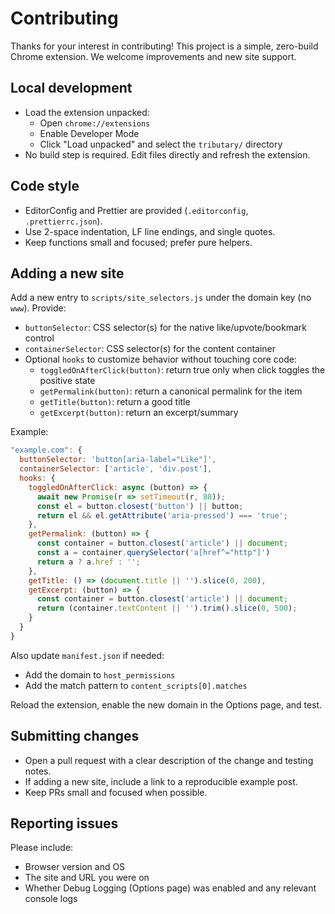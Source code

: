 # Contributing

Thanks for your interest in contributing! This project is a simple, zero-build Chrome extension. We welcome improvements and new site support.

## Local development

- Load the extension unpacked:
  - Open `chrome://extensions`
  - Enable Developer Mode
  - Click "Load unpacked" and select the `tributary/` directory
- No build step is required. Edit files directly and refresh the extension.

## Code style

- EditorConfig and Prettier are provided (`.editorconfig`, `.prettierrc.json`).
- Use 2-space indentation, LF line endings, and single quotes.
- Keep functions small and focused; prefer pure helpers.

## Adding a new site

Add a new entry to `scripts/site_selectors.js` under the domain key (no `www`). Provide:

- `buttonSelector`: CSS selector(s) for the native like/upvote/bookmark control
- `containerSelector`: CSS selector(s) for the content container
- Optional `hooks` to customize behavior without touching core code:
  - `toggledOnAfterClick(button)`: return true only when click toggles the positive state
  - `getPermalink(button)`: return a canonical permalink for the item
  - `getTitle(button)`: return a good title
  - `getExcerpt(button)`: return an excerpt/summary

Example:

```js
"example.com": {
  buttonSelector: 'button[aria-label="Like"]',
  containerSelector: ['article', 'div.post'],
  hooks: {
    toggledOnAfterClick: async (button) => {
      await new Promise(r => setTimeout(r, 80));
      const el = button.closest('button') || button;
      return el && el.getAttribute('aria-pressed') === 'true';
    },
    getPermalink: (button) => {
      const container = button.closest('article') || document;
      const a = container.querySelector('a[href^="http"]')
      return a ? a.href : '';
    },
    getTitle: () => (document.title || '').slice(0, 200),
    getExcerpt: (button) => {
      const container = button.closest('article') || document;
      return (container.textContent || '').trim().slice(0, 500);
    }
  }
}
```

Also update `manifest.json` if needed:

- Add the domain to `host_permissions`
- Add the match pattern to `content_scripts[0].matches`

Reload the extension, enable the new domain in the Options page, and test.

## Submitting changes

- Open a pull request with a clear description of the change and testing notes.
- If adding a new site, include a link to a reproducible example post.
- Keep PRs small and focused when possible.

## Reporting issues

Please include:

- Browser version and OS
- The site and URL you were on
- Whether Debug Logging (Options page) was enabled and any relevant console logs

